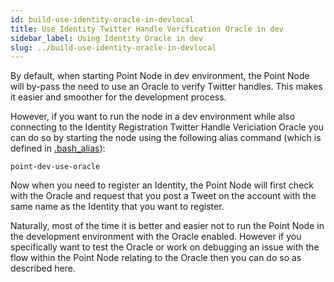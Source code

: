 ```yaml
---
id: build-use-identity-oracle-in-devlocal
title: Use Identity Twitter Handle Verification Oracle in dev
sidebar_label: Using Identity Oracle in dev
slug: ../build-use-identity-oracle-in-devlocal
---
```

 
By default, when starting Point Node in dev environment, the Point Node will by-pass the need to use an Oracle to verify Twitter handles. This makes it easier and smoother for the development process. 
 
However, if you want to run the node in a dev environment while also connecting to the Identity Registration Twitter Handle Vericiation Oracle you can do so by starting the node using the following alias command (which is defined in [.bash_alias](https://github.com/pointnetwork/pointnetwork/blob/develop/.bash_alias)):
 
```
point-dev-use-oracle
```
 
Now when you need to register an Identity, the Point Node will first check with the Oracle and request that you post a Tweet on the account with the same name as the Identity that you want to register.
 
Naturally, most of the time it is better and easier not to run the Point Node in the development environment with the Oracle enabled. However if you specifically want to test the Oracle or work on debugging an issue with the flow within the Point Node relating to the Oracle then you can do so as described here.
